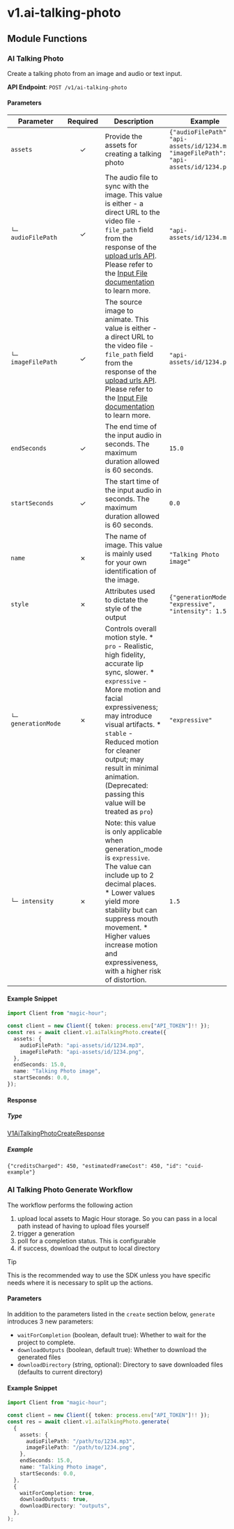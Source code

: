 # v1.ai-talking-photo

## Module Functions
### AI Talking Photo <a name="create"></a>

Create a talking photo from an image and audio or text input.

**API Endpoint**: `POST /v1/ai-talking-photo`

#### Parameters

| Parameter | Required | Description | Example |
|-----------|:--------:|-------------|--------|
| `assets` | ✓ | Provide the assets for creating a talking photo | `{"audioFilePath": "api-assets/id/1234.mp3", "imageFilePath": "api-assets/id/1234.png"}` |
| `└─ audioFilePath` | ✓ | The audio file to sync with the image. This value is either - a direct URL to the video file - `file_path` field from the response of the [upload urls API](https://docs.magichour.ai/api-reference/files/generate-asset-upload-urls).  Please refer to the [Input File documentation](https://docs.magichour.ai/api-reference/files/generate-asset-upload-urls#input-file) to learn more.  | `"api-assets/id/1234.mp3"` |
| `└─ imageFilePath` | ✓ | The source image to animate. This value is either - a direct URL to the video file - `file_path` field from the response of the [upload urls API](https://docs.magichour.ai/api-reference/files/generate-asset-upload-urls).  Please refer to the [Input File documentation](https://docs.magichour.ai/api-reference/files/generate-asset-upload-urls#input-file) to learn more.  | `"api-assets/id/1234.png"` |
| `endSeconds` | ✓ | The end time of the input audio in seconds. The maximum duration allowed is 60 seconds. | `15.0` |
| `startSeconds` | ✓ | The start time of the input audio in seconds. The maximum duration allowed is 60 seconds. | `0.0` |
| `name` | ✗ | The name of image. This value is mainly used for your own identification of the image. | `"Talking Photo image"` |
| `style` | ✗ | Attributes used to dictate the style of the output | `{"generationMode": "expressive", "intensity": 1.5}` |
| `└─ generationMode` | ✗ | Controls overall motion style. * `pro` -  Realistic, high fidelity, accurate lip sync, slower. * `expressive` - More motion and facial expressiveness; may introduce visual artifacts. * `stable` -  Reduced motion for cleaner output; may result in minimal animation. (Deprecated: passing this value will be treated as `pro`) | `"expressive"` |
| `└─ intensity` | ✗ | Note: this value is only applicable when generation_mode is `expressive`. The value can include up to 2 decimal places. * Lower values yield more stability but can suppress mouth movement. * Higher values increase motion and expressiveness, with a higher risk of distortion. | `1.5` |

#### Example Snippet

```typescript
import Client from "magic-hour";

const client = new Client({ token: process.env["API_TOKEN"]!! });
const res = await client.v1.aiTalkingPhoto.create({
  assets: {
    audioFilePath: "api-assets/id/1234.mp3",
    imageFilePath: "api-assets/id/1234.png",
  },
  endSeconds: 15.0,
  name: "Talking Photo image",
  startSeconds: 0.0,
});

```

#### Response

##### Type
[V1AiTalkingPhotoCreateResponse](/src/types/v1-ai-talking-photo-create-response.ts)

##### Example
`{"creditsCharged": 450, "estimatedFrameCost": 450, "id": "cuid-example"}`
<!-- CUSTOM DOCS START -->
### AI Talking Photo Generate Workflow <a name="generate"></a>

The workflow performs the following action

1. upload local assets to Magic Hour storage. So you can pass in a local path instead of having to upload files yourself
2. trigger a generation
3. poll for a completion status. This is configurable
4. if success, download the output to local directory

> [!TIP]
> This is the recommended way to use the SDK unless you have specific needs where it is necessary to split up the actions.

#### Parameters

In addition to the parameters listed in the `create` section below, `generate` introduces 3 new parameters:

- `waitForCompletion` (boolean, default true): Whether to wait for the project to complete.
- `downloadOutputs` (boolean, default true): Whether to download the generated files
- `downloadDirectory` (string, optional): Directory to save downloaded files (defaults to current directory)

#### Example Snippet

```typescript
import Client from "magic-hour";

const client = new Client({ token: process.env["API_TOKEN"]!! });
const res = await client.v1.aiTalkingPhoto.generate(
  {
    assets: {
      audioFilePath: "/path/to/1234.mp3",
      imageFilePath: "/path/to/1234.png",
    },
    endSeconds: 15.0,
    name: "Talking Photo image",
    startSeconds: 0.0,
  },
  {
    waitForCompletion: true,
    downloadOutputs: true,
    downloadDirectory: "outputs",
  },
);

```

<!-- CUSTOM DOCS END -->

